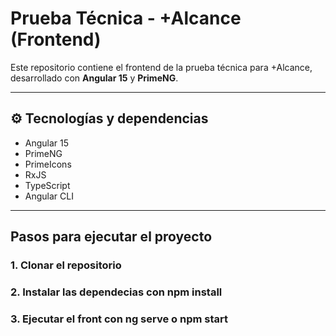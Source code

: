 # Prueba Técnica - +Alcance (Frontend)

Este repositorio contiene el frontend de la prueba técnica para +Alcance, desarrollado con **Angular 15** y **PrimeNG**.

---

## ⚙️ Tecnologías y dependencias

- Angular 15  
- PrimeNG  
- PrimeIcons  
- RxJS  
- TypeScript  
- Angular CLI  

---

## Pasos para ejecutar el proyecto

### 1. Clonar el repositorio

### 2. Instalar las dependecias con npm install

### 3. Ejecutar el front con ng serve o npm start
